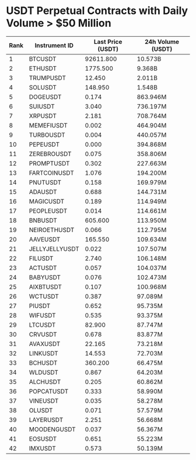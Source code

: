 # USDT Perpetual Contracts with Daily Volume > $50 Million

| Rank | Instrument ID | Last Price (USDT) | 24h Volume (USDT) |
|------|---------------|-------------------|-------------------|
| 1 | BTCUSDT | 92611.800 | 10.573B |
| 2 | ETHUSDT | 1775.500 | 9.368B |
| 3 | TRUMPUSDT | 12.450 | 2.011B |
| 4 | SOLUSDT | 148.950 | 1.548B |
| 5 | DOGEUSDT | 0.174 | 863.946M |
| 6 | SUIUSDT | 3.040 | 736.197M |
| 7 | XRPUSDT | 2.181 | 708.764M |
| 8 | MEMEFIUSDT | 0.002 | 464.904M |
| 9 | TURBOUSDT | 0.004 | 440.057M |
| 10 | PEPEUSDT | 0.000 | 394.868M |
| 11 | ZEREBROUSDT | 0.075 | 358.806M |
| 12 | PROMPTUSDT | 0.302 | 227.663M |
| 13 | FARTCOINUSDT | 1.076 | 194.200M |
| 14 | PNUTUSDT | 0.158 | 169.979M |
| 15 | ADAUSDT | 0.688 | 144.731M |
| 16 | MAGICUSDT | 0.189 | 114.949M |
| 17 | PEOPLEUSDT | 0.014 | 114.661M |
| 18 | BNBUSDT | 605.600 | 113.950M |
| 19 | NEIROETHUSDT | 0.066 | 112.795M |
| 20 | AAVEUSDT | 165.550 | 109.634M |
| 21 | JELLYJELLYUSDT | 0.022 | 107.507M |
| 22 | FILUSDT | 2.740 | 106.148M |
| 23 | ACTUSDT | 0.057 | 104.037M |
| 24 | BABYUSDT | 0.076 | 102.473M |
| 25 | AIXBTUSDT | 0.107 | 100.968M |
| 26 | WCTUSDT | 0.387 | 97.089M |
| 27 | PIUSDT | 0.652 | 95.735M |
| 28 | WIFUSDT | 0.535 | 93.375M |
| 29 | LTCUSDT | 82.900 | 87.747M |
| 30 | CRVUSDT | 0.678 | 83.877M |
| 31 | AVAXUSDT | 22.165 | 73.218M |
| 32 | LINKUSDT | 14.553 | 72.703M |
| 33 | BCHUSDT | 360.200 | 66.475M |
| 34 | WLDUSDT | 0.867 | 64.203M |
| 35 | ALCHUSDT | 0.205 | 60.862M |
| 36 | POPCATUSDT | 0.333 | 58.990M |
| 37 | VINEUSDT | 0.035 | 58.278M |
| 38 | OLUSDT | 0.071 | 57.579M |
| 39 | LAYERUSDT | 2.251 | 56.668M |
| 40 | MOODENGUSDT | 0.037 | 56.367M |
| 41 | EOSUSDT | 0.651 | 55.223M |
| 42 | IMXUSDT | 0.573 | 50.139M |
